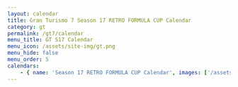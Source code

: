 ```yaml
---
layout: calendar
title: Gran Turismo 7 Season 17 RETRO FORMULA CUP Calendar
category: gt
permalink: /gt7/calendar
menu_title: GT S17 Calendar
menu_icon: /assets/site-img/gt.png
menu_hide: false
menu_order: 5
calendars:
    - { name: 'Season 17 RETRO FORMULA CUP Calendar', images: ['/assets/site-img/PSGL_RFC_Calendar.png'], width: 1366, height: 768 }
---
```

